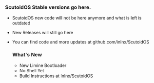  ### ScutoidOS Stable versions go here. 
+ ScutoidOS new code will not be here anymore and what is left is outdated
+ New Releases will still go here
+ You can find code and more updates at github.com/inlnx/ScutoidOS

  ### What's New
  + New Limine Bootloader
  + No Shell Yet
  + Build Instructions at Inlnx/ScutoidOS
